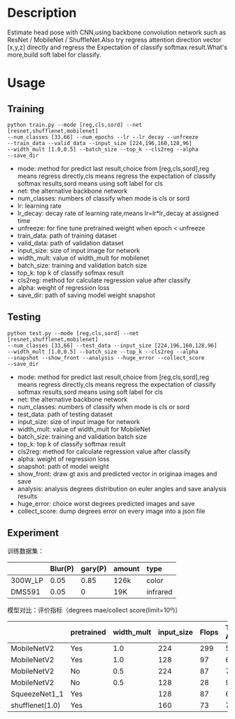 # Description
   Estimate head pose with CNN,using backbone convolution network such 
   as ResNet / MobileNet / ShuffleNet.Also try regress attention 
   direction vector \[x,y,z] directly and regress the Expectation of 
   classify softmax result.What's more,build soft label for classify.
   
# Usage 

## Training
   ```shell
   python train.py --mode [reg,cls,sord] --net [resnet,shufflenet,mobilenet]
   --num_classes [33,66] --num_epochs --lr --lr_decay --unfreeze 
   --train_data --valid_data --input_size [224,196,160,128,96] 
   --width_mult [1.0,0.5] --batch_size --top_k --cls2reg --alpha
   --save_dir
   ```
   - mode: method for predict last result,choice from [reg,cls,sord],reg
   means regress directly,cls means regress the expectation of classify
   softmax results,sord means using soft label for cls
   - net: the alternative backbone network
   - num_classes: numbers of classify when mode is cls or sord
   - lr: learning rate
   - lr_decay: decay rate of learning rate,means lr=lr*lr_decay at 
   assigned time
   - unfreeze: for fine tune pretrained weight when epoch < unfreeze
   - train_data: path of training dataset
   - valid_data: path of validation dataset
   - input_size: size of input image for network
   - width_mult: value of width_mult for mobilenet
   - batch_size: training and validation batch size
   - top_k: top k of classify sofmax result
   - cls2reg: method for calculate regression value after classify
   - alpha: weight of regression loss
   - save_dir: path of saving model weight snapshot

## Testing
   ```shell
   python test.py --mode [reg,cls,sord] --net [resnet,shufflenet,mobilenet]
   --num_classes [33,66] --test_data --input_size [224,196,160,128,96] 
   --width_mult [1.0,0.5] --batch_size --top_k --cls2reg --alpha
   --snapshot --show_front --analysis --huge_error --collect_score
   --save_dir
   ```
   - mode: method for predict last result,choice from [reg,cls,sord],reg
   means regress directly,cls means regress the expectation of classify
   softmax results,sord means using soft label for cls
   - net: the alternative backbone network
   - num_classes: numbers of classify when mode is cls or sord
   - test_data: path of testing dataset
   - input_size: size of input image for network
   - width_mult: value of width_mult for MobileNet
   - batch_size: training and validation batch size
   - top_k: top k of classify softmax result
   - cls2reg: method for calculate regression value after classify
   - alpha: weight of regression loss
   - snapshot: path of model weight
   - show_front: draw gt axis and predicted vector in originaa images and save  
   - analysis: analysis degrees distribution on euler angles and save analysis results
   - huge_error: choice worst degrees predicted images and save
   - collect_score: dump degrees error on every image into a json file
   
## Experiment
训练数据集：

|         | Blur(P) | gary(P) | amount | type     |
|:--------|:--------|:--------|:-------|:---------|
| 300W_LP | 0.05    | 0.85    | 126k   | color    |
| DMS591  | 0.05    | 0       | 19K    | infrared |

模型对比：评价指标（degrees mae/collect score(limit=10º)）

|                 | pretrained | width_mult | input_size | Flops | Test on AFLW | Test on DMS |
|:----------------|:-----------|:-----------|:-----------|:------|:-------------|:------------|
| MobileNetV2     | Yes        | 1.0        | 224        | 299   | 5.9º/88%     | 5.5º/89%    |
| MobileNetV2     | Yes        | 1.0        | 128        | 97    | 6.3º/87%     | 5.3º/90%    |
| MobileNetV2     | No         | 0.5        | 224        | 87    | 7.7º/78%     | 6.3º/84%    |
| MobileNetV2     | No         | 0.5        | 128        | 28    | 9.3º/68%     | 7.7º/74%    |
| SqueezeNet1_1   | Yes        |            | 128        | 87    | 6.3º/85%     | 5.6º/89%    |
| shufflenet(1.0) | Yes        |            | 160        | 73    | 7.0º/81.62%  | 6.0º/85.9%  |

